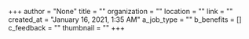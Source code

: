 +++
author = "None"
title = ""
organization = ""
location = ""
link = ""
created_at = "January 16, 2021, 1:35 AM"
a_job_type = ""
b_benefits = []
c_feedback = ""
thumbnail = ""
+++
